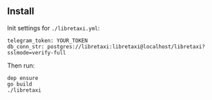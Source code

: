 ## Install

Init settings for `./libretaxi.yml`:

```
telegram_token: YOUR_TOKEN
db_conn_str: postgres://libretaxi:libretaxi@localhost/libretaxi?sslmode=verify-full
```

Then run:

```
dep ensure
go build
./libretaxi
```

